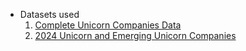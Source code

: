 -   Datasets used
    1.  [Complete Unicorn Companies Data](https://www.kaggle.com/datasets/nicolepatterson8910/complete-unicorn-companies-data)
    2.  [2024 Unicorn and Emerging Unicorn Companies](https://www.kaggle.com/datasets/sashakorovkina/2024-unicorn-and-emerging-unicorn-companies)
